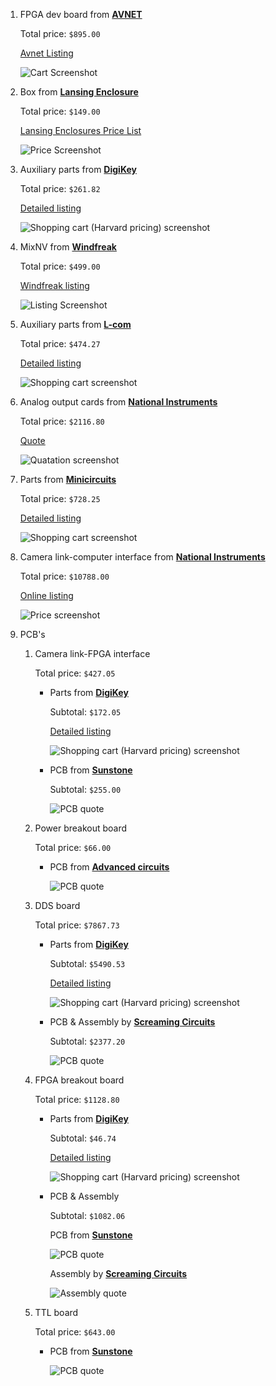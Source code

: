1. FPGA dev board from **[AVNET](http://avnetexpress.avnet.com/)**

    Total price: `$895.00`

    [Avnet Listing](http://avnetexpress.avnet.com/store/em/EMController/_/A-5004312321719?action=part&catalogId=500201&langId=-1&storeId=500201)

    ![Cart Screenshot](ZC702_dev.png)

2. Box from **[Lansing Enclosure](http://www.lansing-enclosures.com/)**

    Total price: `$149.00`

    [Lansing Enclosures Price List](http://www.lansing-enclosures.com/main/media/graybox_prices.pdf)

    ![Price Screenshot](B3F10-062A.png)

3. Auxiliary parts from **[DigiKey](http://www.digikey.com/)**

    Total price: `$261.82`

    [Detailed listing](aux-digikey.md)

    ![Shopping cart (Harvard pricing) screenshot](aux-digikey.png)

5. MixNV from **[Windfreak](https://www.windfreaktech.com/)**

    Total price: `$499.00`

    [Windfreak listing](https://www.windfreaktech.com/rf-mixer-downconverter-upconverter.html)

    ![Listing Screenshot](MixNV.png)

6. Auxiliary parts from **[L-com](http://www.l-com.com/)**

    Total price: `$474.27`

    [Detailed listing](aux-lcom.md)

    ![Shopping cart screenshot](aux-lcom.png)

7. Analog output cards from **[National Instruments](http://www.ni.com/)**

    Total price: `$2116.80`

    [Quote](ni.pdf)

    ![Quatation screenshot](ni.png)

8. Parts from **[Minicircuits](http://www.minicircuits.com/homepage/homepage.html)**

    Total price: `$728.25`

    [Detailed listing](minicircuits.md)

    ![Shopping cart screenshot](minicircuits.png)

9. Camera link-computer interface from **[National Instruments](http://www.ni.com/)**

    Total price: `$10788.00`

    [Online listing](http://sine.ni.com/nips/cds/view/p/lang/en/nid/210236)

    ![Price screenshot](ni-cmrlink.png)

10. PCB's

    1. Camera link-FPGA interface

        Total price: `$427.05`

        * Parts from **[DigiKey](http://www.digikey.com/)**

            Subtotal: `$172.05`

            [Detailed listing](cmrlink-digikey.md)

            ![Shopping cart (Harvard pricing) screenshot](cmrlink-digikey.png)


        * PCB from **[Sunstone](http://www.sunstone.com/)**

            Subtotal: `$255.00`

            ![PCB quote](cmrlink-pcb.png)

    2. Power breakout board

        Total price: `$66.00`

        * PCB from **[Advanced circuits](http://www.4pcb.com/)**

            ![PCB quote](power-pcb.png)

    3. DDS board

        Total price: `$7867.73`

        * Parts from **[DigiKey](http://www.digikey.com/)**

            Subtotal: `$5490.53`

            [Detailed listing](dds-digikey.md)

            ![Shopping cart (Harvard pricing) screenshot](dds-digikey.png)


        * PCB & Assembly by **[Screaming Circuits](https://www.screamingcircuits.com/)**

            Subtotal: `$2377.20`

            ![PCB quote](dds-pcb.png)

    4. FPGA breakout board

        Total price: `$1128.80`

        * Parts from **[DigiKey](http://www.digikey.com/)**

            Subtotal: `$46.74`

            [Detailed listing](fpga_breakout-digikey.md)

            ![Shopping cart (Harvard pricing) screenshot](fpga_breakout-digikey.png)

        * PCB & Assembly

            Subtotal: `$1082.06`

            PCB from **[Sunstone](http://www.sunstone.com/)**

            ![PCB quote](fpga_breakout-pcb.png)

            Assembly by **[Screaming Circuits](https://www.screamingcircuits.com/)**

            ![Assembly quote](fpga_breakout-asm.png)

    5. TTL board

        Total price: `$643.00`

        * PCB from **[Sunstone](http://www.sunstone.com/)**

            ![PCB quote](ttl-pcb.png)
